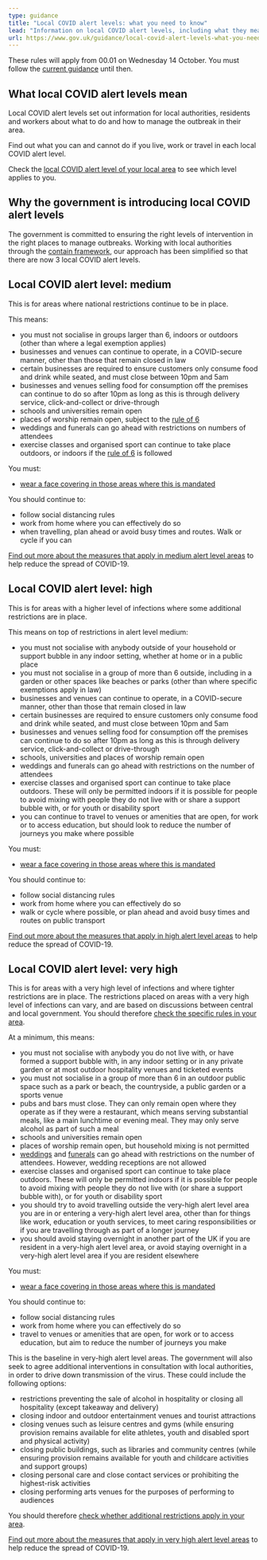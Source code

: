 ```yaml
---
type: guidance
title: "Local COVID alert levels: what you need to know"
lead: "Information on local COVID alert levels, including what they mean, why they are being introduced and what the different levels are."
url: https://www.gov.uk/guidance/local-covid-alert-levels-what-you-need-to-know
---
```


These rules will apply from 00.01 on Wednesday 14 October. You must follow the [current guidance](https://www.gov.uk/government/collections/local-restrictions-areas-with-an-outbreak-of-coronavirus-covid-19) until then.

## What local COVID alert levels mean

Local COVID alert levels set out information for local authorities, residents and workers about what to do and how to manage the outbreak in their area.

Find out what you can and cannot do if you live, work or travel in each local COVID alert level.

Check the [local COVID alert level of your local area](https://www.gov.uk/find-coronavirus-local-restrictions) to see which level applies to you.

## Why the government is introducing local COVID alert levels

The government is committed to ensuring the right levels of intervention in the right places to manage outbreaks. Working with local authorities through the [contain framework](https://www.gov.uk/government/publications/containing-and-managing-local-coronavirus-covid-19-outbreaks), our approach has been simplified so that there are now 3 local COVID alert levels.

## Local COVID alert level: medium

This is for areas where national restrictions continue to be in place.

This means:

-   you must not socialise in groups larger than 6, indoors or outdoors (other than where a legal exemption applies)
-   businesses and venues can continue to operate, in a COVID-secure manner, other than those that remain closed in law
-   certain businesses are required to ensure customers only consume food and drink while seated, and must close between 10pm and 5am
-   businesses and venues selling food for consumption off the premises can continue to do so after 10pm as long as this is through delivery service, click-and-collect or drive-through
-   schools and universities remain open
-   places of worship remain open, subject to the [rule of 6](https://www.gov.uk/government/publications/coronavirus-covid-19-meeting-with-others-safely-social-distancing)
-   weddings and funerals can go ahead with restrictions on numbers of attendees
-   exercise classes and organised sport can continue to take place outdoors, or indoors if the [rule of 6](https://www.gov.uk/government/publications/coronavirus-covid-19-meeting-with-others-safely-social-distancing) is followed

You must:

-   [wear a face covering in those areas where this is mandated](https://www.gov.uk/government/publications/face-coverings-when-to-wear-one-and-how-to-make-your-own)

You should continue to:

-   follow social distancing rules
-   work from home where you can effectively do so
-   when travelling, plan ahead or avoid busy times and routes. Walk or cycle if you can

[Find out more about the measures that apply in medium alert level areas](https://www.gov.uk/guidance/local-covid-alert-level-medium) to help reduce the spread of COVID-19.

## Local COVID alert level: high

This is for areas with a higher level of infections where some additional restrictions are in place.

This means on top of restrictions in alert level medium:

-   you must not socialise with anybody outside of your household or support bubble in any indoor setting, whether at home or in a public place
-   you must not socialise in a group of more than 6 outside, including in a garden or other spaces like beaches or parks (other than where specific exemptions apply in law)
-   businesses and venues can continue to operate, in a COVID-secure manner, other than those that remain closed in law
-   certain businesses are required to ensure customers only consume food and drink while seated, and must close between 10pm and 5am
-   businesses and venues selling food for consumption off the premises can continue to do so after 10pm as long as this is through delivery service, click-and-collect or drive-through
-   schools, universities and places of worship remain open
-   weddings and funerals can go ahead with restrictions on the number of attendees
-   exercise classes and organised sport can continue to take place outdoors. These will only be permitted indoors if it is possible for people to avoid mixing with people they do not live with or share a support bubble with, or for youth or disability sport
-   you can continue to travel to venues or amenities that are open, for work or to access education, but should look to reduce the number of journeys you make where possible

You must:

-   [wear a face covering in those areas where this is mandated](https://www.gov.uk/government/publications/face-coverings-when-to-wear-one-and-how-to-make-your-own)

You should continue to:

-   follow social distancing rules
-   work from home where you can effectively do so
-   walk or cycle where possible, or plan ahead and avoid busy times and routes on public transport

[Find out more about the measures that apply in high alert level areas](https://www.gov.uk/guidance/local-covid-alert-level-high) to help reduce the spread of COVID-19.

## Local COVID alert level: very high

This is for areas with a very high level of infections and where tighter restrictions are in place. The restrictions placed on areas with a very high level of infections can vary, and are based on discussions between central and local government. You should therefore [check the specific rules in your area](https://www.gov.uk/government/collections/local-restrictions-areas-with-an-outbreak-of-coronavirus-covid-19).

At a minimum, this means:

-   you must not socialise with anybody you do not live with, or have formed a support bubble with, in any indoor setting or in any private garden or at most outdoor hospitality venues and ticketed events
-   you must not socialise in a group of more than 6 in an outdoor public space such as a park or beach, the countryside, a public garden or a sports venue
-   pubs and bars must close. They can only remain open where they operate as if they were a restaurant, which means serving substantial meals, like a main lunchtime or evening meal. They may only serve alcohol as part of such a meal
-   schools and universities remain open
-   places of worship remain open, but household mixing is not permitted
-   [weddings](https://www.gov.uk/government/publications/covid-19-guidance-for-small-marriages-and-civil-partnerships/covid-19-guidance-for-small-marriages-and-civil-partnerships) and [funerals](https://www.gov.uk/government/publications/covid-19-guidance-for-managing-a-funeral-during-the-coronavirus-pandemic) can go ahead with restrictions on the number of attendees. However, wedding receptions are not allowed
-   exercise classes and organised sport can continue to take place outdoors. These will only be permitted indoors if it is possible for people to avoid mixing with people they do not live with (or share a support bubble with), or for youth or disability sport
-   you should try to avoid travelling outside the very-high alert level area you are in or entering a very-high alert level area, other than for things like work, education or youth services, to meet caring responsibilities or if you are travelling through as part of a longer journey
-   you should avoid staying overnight in another part of the UK if you are resident in a very-high alert level area, or avoid staying overnight in a very-high alert level area if you are resident elsewhere

You must:

-   [wear a face covering in those areas where this is mandated](https://www.gov.uk/government/publications/face-coverings-when-to-wear-one-and-how-to-make-your-own)

You should continue to:

-   follow social distancing rules
-   work from home where you can effectively do so
-   travel to venues or amenities that are open, for work or to access education, but aim to reduce the number of journeys you make

This is the baseline in very-high alert level areas. The government will also seek to agree additional interventions in consultation with local authorities, in order to drive down transmission of the virus. These could include the following options:

-   restrictions preventing the sale of alcohol in hospitality or closing all hospitality (except takeaway and delivery)
-   closing indoor and outdoor entertainment venues and tourist attractions
-   closing venues such as leisure centres and gyms (while ensuring provision remains available for elite athletes, youth and disabled sport and physical activity)
-   closing public buildings, such as libraries and community centres (while ensuring provision remains available for youth and childcare activities and support groups)
-   closing personal care and close contact services or prohibiting the highest-risk activities
-   closing performing arts venues for the purposes of performing to audiences

You should therefore [check whether additional restrictions apply in your area](https://www.gov.uk/find-coronavirus-local-restrictions).

[Find out more about the measures that apply in very high alert level areas](https://www.gov.uk/guidance/local-covid-alert-level-very-high) to help reduce the spread of COVID-19.
